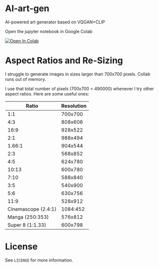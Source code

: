 # AI-art-gen

AI-powered art generator based on VQGAN+CLIP

Open the jupyter notebook in Google Colab

[![Open In Colab](https://colab.research.google.com/assets/colab-badge.svg)](https://colab.research.google.com/github/rxchit/AI-art-gen/blob/main/ArtFromText_AI.ipynb)

# Aspect Ratios and Re-Sizing

I struggle to generate images in sizes larger than 700x700 pixels. Collab runs out of memory.

I use that total number of pixels (700x700 = 490000) whenever I try other aspect ratios. Here are some useful ones:

| Ratio               | Resolution |
| ------------------- | ---------- |
| 1:1                 | 700x700    |
| 4:3                 | 808x606    |
| 16:9                | 928x522    |
| 2:1                 | 988x494    |
| 1.66:1              | 904x544    |
| 2:3                 | 568x852    |
| 4:5                 | 624x780    |
| 10:13               | 600x780    |
| 7:10                | 588x840    |
| 3:5                 | 540x900    |
| 5:6                 | 630x756    |
| 11:9                | 528x912    |
| Cinemascope (2.4:1) | 1084:452   |
| Manga (250:353)     | 576x812    |
| Super 8 (1:1.33)    | 600x798    |



# License

See ```LICENSE``` for more information.
